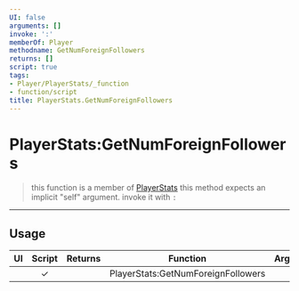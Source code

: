 ```yaml
---
UI: false
arguments: []
invoke: ':'
memberOf: Player
methodname: GetNumForeignFollowers
returns: []
script: true
tags:
- Player/PlayerStats/_function
- function/script
title: PlayerStats.GetNumForeignFollowers
---
```

# PlayerStats:GetNumForeignFollowers
> this function is a member of [PlayerStats](civ-6/lua/PlayerStats.md)
> this method expects an implicit "self" argument. invoke it with `:`
-----
## Usage
|  UI | Script | Returns | Function | Arguments |
|:---:|:------:|-------:|:--------:|:---------|
| |✓||PlayerStats:GetNumForeignFollowers||
